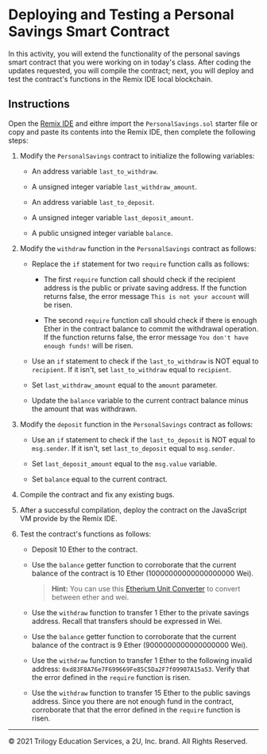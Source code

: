 # Deploying and Testing a Personal Savings Smart Contract

In this activity, you will extend the functionality of the personal savings smart contract that you were working on in today's class. After coding the updates requested, you will compile the contract; next, you will deploy and test the contract's functions in the Remix IDE local blockchain.

## Instructions

Open the [Remix IDE](http://remix.ethereum.org/) and eithre import the `PersonalSavings.sol` starter file or copy and paste its contents into the Remix IDE, then complete the following steps:

1. Modify the `PersonalSavings` contract to initialize the following variables:

    * An address variable `last_to_withdraw`.

    * A unsigned integer variable `last_withdraw_amount`.

    * An address variable `last_to_deposit`.

    * A unsigned integer variable `last_deposit_amount`.

    * A public unsigned integer variable `balance`.

2. Modify the `withdraw` function in the `PersonalSavings` contract as follows:

    * Replace the `if` statement for two `require` function calls as follows:

      * The first `require` function call should check if the recipient address is the public or private saving address. 
      If the function returns false, the error message `This is not your account` will be risen.

      * The second `require` function call should check if there is enough Ether in the contract balance to commit 
      the withdrawal operation. If the function returns false, the error message `You don't have enough funds!` will be risen.

    * Use an `if` statement to check if the `last_to_withdraw` is NOT equal to `recipient`. If it isn't, set `last_to_withdraw` 
    equal to `recipient`.

    * Set `last_withdraw_amount` equal to the `amount` parameter.

    * Update the `balance` variable to the current contract balance minus the amount that was withdrawn.

3. Modify the `deposit` function in the `PersonalSavings` contract as follows:

    * Use an `if` statement to check if the `last_to_deposit` is NOT equal to `msg.sender`.
    If it isn't, set `last_to_deposit` equal to `msg.sender`.

    * Set `last_deposit_amount` equal to the `msg.value` variable.

    * Set `balance` equal to the current contract.

4. Compile the contract and fix any existing bugs.

5. After a successful compilation, deploy the contract on the JavaScript VM provide by the Remix IDE.

6. Test the contract's functions as follows:

    * Deposit 10 Ether to the contract.

    * Use the `balance` getter function to corroborate that the current balance of the contract is 10 Ether (10000000000000000000 Wei).

      > **Hint:** You can use this [Etherium Unit Converter](https://eth-converter.com) to convert between ether and wei.

    * Use the `withdraw` function to transfer 1 Ether to the private savings address. Recall that transfers should be expressed in Wei.

    * Use the `balance` getter function to corroborate that the current balance of the contract is 9 Ether (9000000000000000000 Wei).

    * Use the `withdraw` function to transfer 1 Ether to the following invalid address: `0xd83F8A76e7F699669Fe85C5Da2F7f09907A15a53`. 
    Verify that the error defined in the `require` function is risen.

    * Use the `withdraw` function to transfer 15 Ether to the public savings address. Since you there are not enough fund in the contract, 
    corroborate that that the error defined in the `require` function is risen.

---

© 2021 Trilogy Education Services, a 2U, Inc. brand. All Rights Reserved.
